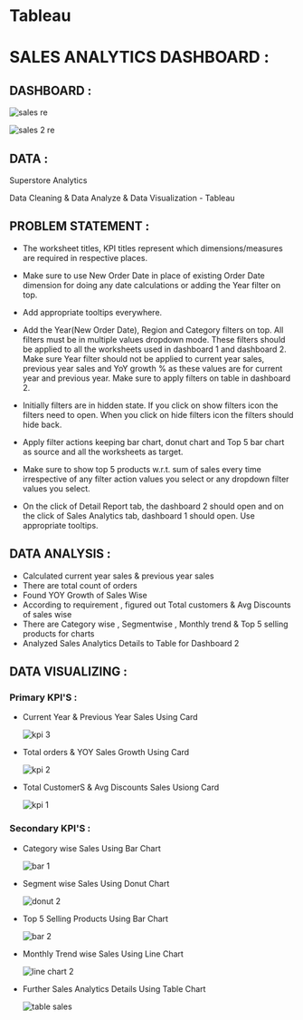 # Tableau

# SALES ANALYTICS DASHBOARD :

## DASHBOARD :

![sales re ](https://github.com/nithindm/Tableau/assets/159453441/16f9e513-ae1a-446d-be87-d62008582bd3)

![sales 2 re](https://github.com/nithindm/Tableau/assets/159453441/04cef316-302c-43fc-8e78-e87476350a49)

## DATA :

Superstore Analytics 

Data Cleaning & Data Analyze & Data Visualization - Tableau 

## PROBLEM STATEMENT :

   - The worksheet titles, KPI titles represent which dimensions/measures are required in respective places. 

   - Make sure to use New Order Date in place of existing Order Date dimension for doing any date calculations or adding the Year filter on top.

   - Add appropriate tooltips everywhere.


   - Add the Year(New Order Date), Region and Category filters on top. All filters must be in multiple values dropdown mode. These filters should be applied to all the worksheets used in dashboard 1 and dashboard 2. Make sure Year filter should not be applied to current year sales, previous year sales and YoY growth % as these values are for current year and previous year. Make sure to apply filters on table in dashboard 2.

   - Initially filters are in hidden state. If you click on show filters icon the filters need to open. When you click on hide filters icon the filters should hide back.

   - Apply filter actions keeping bar chart, donut chart and Top 5 bar chart as source and all the worksheets as target.

   - Make sure to show top 5 products w.r.t. sum of sales every time irrespective of any filter action values you select or any dropdown filter values you select.

   - On the click of Detail Report tab, the dashboard 2 should open and on the click of Sales Analytics tab, dashboard 1 should open. Use appropriate tooltips.

## DATA ANALYSIS :

   - Calculated current year sales & previous year sales 
   - There are total count of orders 
   - Found YOY Growth of Sales Wise
   - According to requirement , figured out Total customers & Avg Discounts of sales wise 
   - There are Category wise , Segmentwise , Monthly trend & Top 5 selling products for charts
   - Analyzed Sales Analytics Details to Table for Dashboard 2 

## DATA VISUALIZING : 

### Primary KPI'S :

   - Current Year & Previous Year Sales Using Card 

     ![kpi 3](https://github.com/nithindm/Tableau/assets/159453441/33139e6f-1c11-4cde-90f8-e6f0222e06a1)
    
   - Total orders & YOY Sales Growth Using Card 

      ![kpi 2](https://github.com/nithindm/Tableau/assets/159453441/d6124ffd-54f0-47fe-b250-c98849aa0e54)


   - Total CustomerS & Avg Discounts Sales Usiong Card

      ![kpi 1](https://github.com/nithindm/Tableau/assets/159453441/45a46caa-5741-4f05-a83b-e4c0cd4d84cb) 

### Secondary KPI'S :

   - Category wise Sales Using Bar Chart 

     ![bar 1](https://github.com/nithindm/Tableau/assets/159453441/d6170357-6e99-44a4-b788-27f74c47f1e5)
  
   - Segment wise Sales Using Donut Chart 

     ![donut 2](https://github.com/nithindm/Tableau/assets/159453441/6a222d0d-ca63-4b54-96a7-961f4c6261ce)

   - Top 5 Selling Products Using Bar Chart 

     ![bar 2](https://github.com/nithindm/Tableau/assets/159453441/37b72800-860d-43e9-b8ab-855605fd945d)

   - Monthly Trend wise Sales Using Line Chart 

     ![line chart 2](https://github.com/nithindm/Tableau/assets/159453441/110e904e-0717-4616-8078-1f3658e7b340)

   - Further Sales Analytics Details Using Table Chart   

     ![table sales](https://github.com/nithindm/Tableau/assets/159453441/31f29fd8-39b9-46a9-b906-a9c13921522c)

